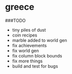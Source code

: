 greece
======

###TODO
* tiny piles of dust
* coin recipes
* marble added to world gen
* fix achievements
* fix world gen
* fix column block bounds
* fix more things
* build and test for bugs
